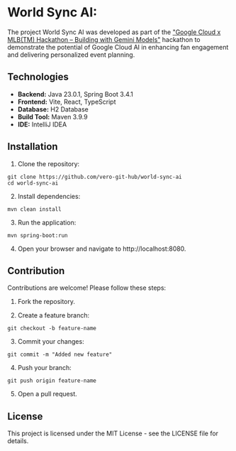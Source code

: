 # World Sync AI:

The project World Sync AI was developed as part of the ["Google Cloud x MLB(TM) Hackathon – Building with Gemini Models"](https://devpost.com/software/world-sync-ai) hackathon to demonstrate the potential of Google Cloud AI in enhancing fan engagement and delivering personalized event planning.

## Technologies

* **Backend:** Java 23.0.1, Spring Boot 3.4.1
* **Frontend:** Vite, React, TypeScript
* **Database:** H2 Database
* **Build Tool:** Maven 3.9.9
* **IDE:** IntelliJ IDEA

## Installation

1. Clone the repository:

```
git clone https://github.com/vero-git-hub/world-sync-ai
cd world-sync-ai
```

2. Install dependencies:

```
mvn clean install
```

3. Run the application:

```
mvn spring-boot:run
```

4. Open your browser and navigate to http://localhost:8080.


## Contribution

Contributions are welcome! Please follow these steps:

1. Fork the repository.

2. Create a feature branch:

```
git checkout -b feature-name
```

3. Commit your changes:

```
git commit -m "Added new feature"
```

4. Push your branch:

```
git push origin feature-name
```

5. Open a pull request.


## License

This project is licensed under the MIT License - see the LICENSE file for details.